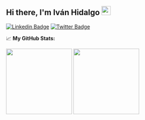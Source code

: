 ## Hi there, I'm Iván Hidalgo <img src="https://media.giphy.com/media/hvRJCLFzcasrR4ia7z/giphy.gif" width="25">

[![Linkedin Badge](https://img.shields.io/badge/-LinkedIn-0e76a8?style=flat-square&logo=Linkedin&logoColor=white)](https://www.linkedin.com/in/ivan-hidalgo-cenalmor/)
[![Twitter Badge](https://img.shields.io/badge/-Twitter-00acee?style=flat-square&logo=Twitter&logoColor=white)](https://twitter.com/IvanHCenalmor)


📈 **My GitHub Stats:**

<p>
  <img height="180em" src="https://github-readme-stats.vercel.app/api?username=IvanHCenalmor&show_icons=true&hide_border=true&&count_private=true&include_all_commits=true" />
  <img height="180em" src="https://github-readme-stats.vercel.app/api/top-langs/?username=IvanHCenalmor&exclude_repo=KNN-Image-Classification&show_icons=true&hide_border=true&layout=compact&langs_count=8"/>
</p>
